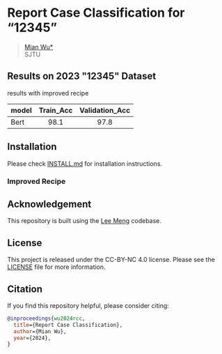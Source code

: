 # Report Case Classification for “12345”

> [Mian Wu*](https://github.com/NothernSJTU)
> <br>SJTU<br>


## Results on 2023 "12345" Dataset

<!-- results with basic recipe (s.d. = stochastic depth)   | -->


results with improved recipe

| model        | Train_Acc | Validation_Acc |
|:------------|:-----:|:------:|
| Bert     |  98.1  | 97.8  | 


## Installation
Please check [INSTALL.md](INSTALL.md) for installation instructions. 

<!-- ## Training

## Basic Recipe
Download the model(pth）then place in the /model, then run main.py.
If you provide a dataset, type in "1" and input the path.
If you want to get a classification of a complaint, tap "2," then type in the “Contents of calls” section of the 12345 report.
### Basic Recipe
We list commands for early dropout, early stochastic depth on `ViT-T` and late stochastic depth on `ViT-B`.
- For training other models, change `--model` accordingly, e.g., to `vit_tiny`, `mixer_s32`, `convnext_femto`, `mixer_b16`, `vit_base`.
- Our results were produced with 4 nodes, each with 8 gpus. Below we give example commands on both multi-node and single-machine setups.

**Early dropout**

multi-node
```
python run_with_submitit.py --nodes 4 --ngpus 8 \
--model vit_tiny --epochs 300 \
--batch_size 128 --lr 4e-3 --update_freq 1 \
--dropout 0.1 --drop_mode early --drop_schedule linear --cutoff_epoch 50 \
--data_path /path/to/data/ \
--output_dir /path/to/results/
```

single-machine
```
python -m torch.distributed.launch --nproc_per_node=8 main.py \
--model vit_tiny --epochs 300 \
--batch_size 128 --lr 4e-3 --update_freq 4 \
--dropout 0.1 --drop_mode early --drop_schedule linear --cutoff_epoch 50 \
--data_path /path/to/data/ \
--output_dir /path/to/results/
``` -->




### Improved Recipe
<!-- Our improved recipe extends training epochs from `300` to `600`, and reduces both `mixup` and `cutmix` to `0.3`. -->


## Acknowledgement
This repository is built using the [Lee Meng](https://leemeng.tw/attack_on_bert_transfer_learning_in_nlp.html#%E7%94%A8-BERT-fine-tune-%E4%B8%8B%E6%B8%B8%E4%BB%BB%E5%8B%99) codebase.

## License
This project is released under the CC-BY-NC 4.0 license. Please see the [LICENSE](LICENSE) file for more information.

## Citation
If you find this repository helpful, please consider citing:
```bibtex
@inproceedings{wu2024rcc,
  title={Report Case Classification},
  author={Mian Wu},
  year={2024},
}
```
